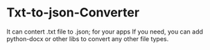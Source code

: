 # Txt-to-json-Converter
 It can contert .txt file to .json; for your apps
 If you need, you can add python-docx or other libs to convert any other file types.
